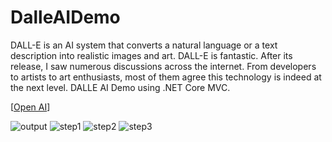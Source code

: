 # DalleAIDemo 

DALL-E is an AI system that converts a natural language or a text description into realistic images and art. DALL-E is fantastic. After its release, I saw numerous discussions across the internet. From developers to artists to art enthusiasts, most of them agree this technology is indeed at the next level.
DALLE AI Demo using .NET Core MVC.

[[Open AI](https://openai.com/)]

![output](https://lh3.googleusercontent.com/fife/APg5EObkpdDjQi5Q-UAfCTTNYaKWzg0uYhG7mRlf2sOtRwugR-4rzuiEoKDMtih-xXWdp7S-G6eOD9UHkTdO_2XiqWlUPu820OH4QjB9RSACCvJUJOYPCVg5l0ugqHs_lppf0N964ytffWsglWnrvgixLwKPh_F7xJjibR0rK-BFoCzlyS_1OLDGQ0EsWlu1L3aHd-FHRhu7-yDVHu_EDExScDrmJZ4AcU2Ftj0ux2O60b2bkeB7qMUo9E_aGWu1xh1XPdtWcX9fCvEjO1Rch0xRfcIsPnBWkeeKMI9kWag3tG8UgaI0aSOPK47r4M-CP7aGWKnsD985NJwGvzDLJRNJqibumPdKBBUXdcwe-HrKYj6QVrjzKWjrq_88mIiZ91b7_Qinq2wVT3XQ55hJ6Q8KGQ2X3ywNXMJOFQCylmCOyokcqwAzsCCqQlAhjpBOC9V5vDalHcpGxsmsXubC3dq9cpNBHQIPblbjEfGp8pGyC7tsNouNYVNKT7GR-euplkRXZ7KDOSqIu6JL985jTTv-YqS9-cnI_X9M4C2rOVQzD1OX5-ig92jPp8zC2RaEjG1vZXUmWlhA-HwITTAoam2sSomLiROr31Y6TFa3ApgtEyoAWB4hH8VklyBzsSCHOn3OVp1R7fvphArHgMj_kokBDsdiDNh1Iep0ijqRg2VTRCMctSUsG2wDbfblDN-mFa5hzFXrsJJytu6xB-Ix5PuqaZZ5SFw0aVem5kPNEiRnHW7kXQgtLO99ETR_ErN_aOvxUTsCZnErnYA8lVNiEZi_lVmgaCIw0dXwcaUiQ47-PyfGtRuv2u_prBVRlgCwMUYnjEMa6r2ykEejN77HFdjq73ELI8aO2slQejqJh6fhy6u5pcyBDPEocBLWF2Vz52wIXAZy1WqqW8zGEoYZ4M7jHPWR9Qz7OgZQR3N6P-TRmaqZUrfl7LGQda_3bbylx3flG2MnASHlDKxv6EmS7Gf2Y_qJxCJrytbspE-vTZzRzcmEZ28PaVLu01kmeByYf06ZHrCYf62eAc6C8KesqgXTyntSY7f0X7EIVlUAynB2BhIQoNZMRU2gTq_ZQ5ek4hMYXHvlBl0oOnEJOCNfCcS-IWu_oJj9yUbZtsa8ZNMng6rgQL-ISotPTI_sk96TmQHbQ8XKqfPGhp7z8545ahXZj-foJRCqnUtzWR5RVnlcblQDHsWnO7mgN9apx3MFsfBZ44bs091Q-noYa9p8_G7DN8P8LFC_DT7a2qbKd_aaZveje20sG-qOw97pnAWLUUufmiXaPYZvBDEiWqdpWfPRpAdDryF3OWNBu_tlpupNT_-3KWkX1ghyMGnEu6FxXxav8UgTbkuddO2i6EkQ22uh-bpGpzrStRhX74nkHmoLkeA3aYoDR6t0bK5Ui-oiHmR9R8LPFHCphNhMgJOgXC0DKHqzq3vHBqwtT7sSlZeAo8kmdKas15IhHGuQmg-Tdfu8Nny6oN7bxaagdFT8M3YYjCO2KA=w2560-h1158)
![step1](https://lh3.googleusercontent.com/fife/APg5EOZFq_Dv6d9Hjg_a0ImUsCEpZKxde9xFbSuhndzIRozybdnNJTy-k2kENMEdnmLJY2DN2IxdWZz90hcKs6pKs_IIwGSmvOuJgHpMRtrDjFL8rHZ62rDhjWIaW26f6TiZr19yBNiCkqjm8zCHgIhVLulLmkBFklGDJZctnsV0x1gwgSy-gTARg6MFiyVbroKqXBCNpTYiPUXK4bvk4RE1K-OhlK8_rGboyIRyIBckBlj6-PAH7gGaRPIWbbEqcar29ykHvgsio8Kl8WVRsRbK8kDsHkgwHXJdNv1fSVzDOgOXHsT5I5D-BBdfN1tkSsM4S2H9qtQ_wydov9fLLUpm6jJGxszmPBlpAjugL_5rhWNZBdrhBcBLCv66VSEdtt3k8pM5sIvobRod6OgLYkNkA81cHV9DAOmsg1KV9vBCKammNAuTFJfb-kS_G5SdoFrTBz785q_GxkgFodSkc86SiDabpCep-68FKAGz45c9dxpfAAWOo9u16SLL9ppaMnm0HOCntZR39_ok9bxbX6SMM5Ut1Fs5qQHcE69n2YRG8CrdFrKhUDN6X2QH4CBME59v6M4SZp5uHoELhtz_cBauV-50op3mSDh0_IRcm3WD3Cr6QDlUoKOM_O_zTwrry59K8T-cE5IY_EpK0jtb3fI6Sm6nG3ptGDSYUrKK7daVoKXJ0vmNMyqhje9bzmIHPH0McGNpoUaBUqlL2v1E5vao8-7EEqlKJx99rkOFcJiAXZDDlygjexO7buAr_TwNZpx03qaVINlQTYh91LSfz583C5MeVkOQLj1LoGMybTgeeDiGIhKPyRD1mOFfBsHnswD6413BYcJ6kbOF5_hD-4OfToFiEC0PJM5XiVO-c9pJ84gxhwo3jxBg38_jgRjkUuAYpiDldjv6FcgZuAwMw794xdGxph-_CKDKduF-874n19mq3dM0hzZewvvdK6i7nv9l14WdVvLt-g=w2560-h1158)
![step2](https://lh3.googleusercontent.com/fife/APg5EOarkqft6qEvV_n78d0HKgR-QDBwFL6E00sFWnqVCtXMElFXIFaSL8snxDM28_CH7SSuJP4PlBwVoG7mhMi0wRT8WfodAS_9UgjJSK7QEMVOFsdcAueF3adHOyxNA7a21OiY1xoswjNPLU87hu4zdxn-58zC2Ty0g69f4W5sHiSzSfeTTbCH2eYCnnNTwhUCMxn8NkrHlxpEcMFEdaNTtRM1Rgp1yxckwb17pcF0yz5FY15b_ZetPZ2vHjJzTxqv8hU0imzjcbluy8pKHTi6t5YwZboOQ_IREnzkRS2iax7MJEZMmjShUIq1VB1s0wFR2OMs3GzpDs9mNEdik95PdGCoKyQBMWwZRjNVW1i5hvF5aWTc3hQyY9R6Wa278ZhIk9C40Su75PTKK3TT3pPnxG6k1VKHFSs7DbTMHYVNnDb4KFlIOL_VFwcmob8ah-hVAfDzM0fvdbVP6lauc7N-EoVD2Ef8kAQISiWZIDgIvcxeyrIRSdpjHUE-xXdnPp8jBmoeW-qEiyU6eb9Xjr6kt0BJTHTsG0Gy4JF-U-0S4z2C-8oFx6bxur0kLTnOyqD5MH80HjbCWy5_VrW4KxK7VHBlpqLsg3vO7073u85yZZaqqmD3cWJeOcDE1usYG3LiHqscTc2F8NhPwmepohDBmph4JsRFpp_km2nANg2_ao3Ms_xvCHXnzZ2kAXmOIBMHWbTfv6yZC65yidfXK4BQWpEw_vr9WtaUZdW6ULdPH6CnR06OtWskodX_7k24V4hg4O98vvB9Anwh9I9Nv1iC2BGvJkUubnd4GioRdSiTs4fc0PIvU_to7P7HyIRjGyKzkS7Tij_UsG6Oxm7cCu4qHFkvldOrBWGaxq_f9W2UGGoOkLkvv-qxM8qkIk17IHVuPnKoMiI0foJcmfLoZgxWZMJPJXVP17uSR2paHQVwrCC5GUF0HFW6KyGby7UdL0kgotlQ4Yuu-dFzkfR5v4FK-AdpsjK3rxsK-zncmPcVZ57B-riEaf276Pud1cRVq-AT1qRsiXQYPj7EG0DX5balJrfNdziG63gJZEgQje7lEUAJZgB7eABzmWwH_OZDkoiVBIBlCa3Srt_MiEpWeHSsLXfUmK9OageUqg289NXqcSVx3QoNGbAlhJUZ2RdnUv08danydl-lfiYq0UdRzvKx7cKRR07GG0fJSSKQUY9_Oom4xzGiu6awZSgS6343-W06nFw--dziU0RFbxENv8fjhxdsrD4NHOlhyfsONjZcpIWs5fsNv9NgZMlv4Ahg5e0Vz9pi6JTaLqdLRE4xHmPVxS-7Jwd85E7PosWWPRAyxx3x98J0oNnFZEnuABkIud3rTZIpJqg1Ff5e0JovX_HegYbo1MEFhhrv4unuGgztlu6UoYaxpAF9leX-KpfA72RC16-mlEBOT533Yx87ep5dBUrOC74nkI2pET-bSjyQTRPZL855ELyxEujk6vzD-4NAYse6MrOnk7syXBBw-Coz-qjcig=w2560-h1158)
![step3](https://lh3.googleusercontent.com/fife/APg5EOYg03uMcwHwUL1HuuXeOjYsf7_ZohAaKjCkzs1jyW9R9VImvU9RjGTUmXc8TglC0YiLMce4zU3_yu96O9hAub2Rt0GvD16-oh2gDKvSGk4C8OvmhxqjB6Yvgm2dCtwahyWgWLhFgFNTdtXjkX88aMJJogOlXgFjFSzFuGh0XcHxIzOsqWEK8AbiPtuLhfO1BS4L-Gw6rd6bDpuZytOD_vfy3i6bUmuttDVLTCVrqIM0ojzOATASj7N3pSxed2p1j1IxGQM2O9yZ8TeafCqxqJbgC_nWEb2kOylqtwpEdXuLuZBGhJmjMFOBPUQqsU5GqjMkIbAPPDD9Z98srSnZTjXV8xlY2CrfjeJ1VLdf-3XG3RR7VXyRFfG75LacSijmcv93onLLAs5YeoBE7BI1G1k_U2YieVjE_HeqBZBUYIBv4Pljo5qasHNGMBDIF9iSFhEOyElNkdTRgo-aYe_xKjoipPegKjkD4IbtF1ozg5hlQsAxFeBpa1GHLRojhRRFsEqsoP4_uSptPYhb9QXMwy8ks-yp_MDzmWLl14UHaYB0UKC5eU01fOil1sLZfLK_rJshX-tDo-efTS1gU6-5MOa6N-2Mit1NA1pwSAMvW_sLLxrjA_UbBgLT1PZCL_a0kzu4ZnsJm7mp-hT_CpXFjtAc7H070FMhT9nmQR4CvhNwlWFeMJj4rbVyEGntziglJAtnUxdSYaaEd4Wv-UHk0ZPvTAnKYV0iwmPnyIRbaFJDbkUmGxVrn1NEqHLLzJhnr_NaOUSsi28_v9z--UwaOXaVWrRvpbS4d-ITFBiyooqKYsOAfXXqYuMORsSnU4wHDfUKoR9wzo7sWvogyXXcroVmtu5zFsVXbivwFzwkE7sh4-j9PG3xpGU9j9TxiCgeMGLxO2SvCzz14VDhcC8ct14HF2sBeSJipVwK064uWoqhlHlHbMom6_LgN4StmcpDfYfxsdf0_8BF0Elbr4n4wudx9cghYx6D9hTZcdjUtEnKvg81O4ffLyxU3sDxJyois5ZYmoyvVAd6lqxe8Ymia8EH-WF1Mo6PAAiFVPoElSBSSsczokURvTXzuc4SbKrdFp3N8Cf7NfT-NAsW6rWXJWJ34sXDlZGCe8PArJfaoYWA1_4LuIrnAP9mzpgsgRomIz37QsT-kbqj3Tz3G7u1FwrcaE64DJ8YfBBrKmw3ly5-l74zY7r-Ah1gnkBAzUmTi2G1TRKyjvRLcIVkcLZUQ2ygo-eDEYf51aqSKXbpES6d6iKxBc7l2fX7K5O-KwF9YuweDoCGREwlEe_lLjaWD5H--Mm6XmR0hfU6WVT6U5SzYjHCENiAYmFVNuCFOkpUuSzw6KrHmGwuyZAa3cSSqjlj8y-MCWxsp1rhoCRcRG9wS5Dz6Vt7FNgwlK0QgEi7zHqCS4m6tm8qgTvItSun0VU_utvnH9ppnm3sAOHyQkQysrXZH-64w_dJyOV22ufyBNNQCbTwyz6rsl1AWrcegXz1zg=w2560-h1158)
